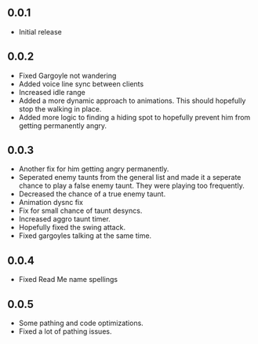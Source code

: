 ## 0.0.1

- Initial release

## 0.0.2

- Fixed Gargoyle not wandering
- Added voice line sync between clients
- Increased idle range
- Added a more dynamic approach to animations. This should hopefully stop the walking in place.
- Added more logic to finding a hiding spot to hopefully prevent him from getting permanently angry.

## 0.0.3

- Another fix for him getting angry permanently.
- Seperated enemy taunts from the general list and made it a seperate chance to play a false enemy taunt. They were playing too frequently.
- Decreased the chance of a true enemy taunt.
- Animation dysnc fix
- Fix for small chance of taunt desyncs.
- Increased aggro taunt timer.
- Hopefully fixed the swing attack.
- Fixed gargoyles talking at the same time.

## 0.0.4

- Fixed Read Me name spellings

## 0.0.5

- Some pathing and code optimizations.
- Fixed a lot of pathing issues.